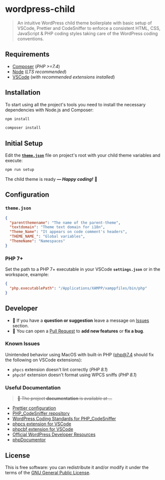 # wordpress-child

> An intuitive WordPress child theme boilerplate with basic setup of VSCode, Prettier and CodeSniffer to enforce a consistent HTML, CSS, JavaScript & PHP coding styles taking care of the WordPress coding conventions.

## Requirements

- [Composer](https://getcomposer.org/) (_PHP >=7.4_)
- [Node](https://nodejs.org/) (_LTS recommended_)
- [VSCode](https://code.visualstudio.com/) (_with recommended extensions installed_)

## Installation

To start using all the project's tools you need to install the necessary dependencies with Node.js and Composer:

```sh
npm install
```

```sh
composer install
```

## Initial Setup

Edit the [**`theme.json`**](./theme.json) file on project's root with your child theme variables and execute:

```sh
npm run setup
```

The child theme is ready **_— Happy coding!_** 🤖

## Configuration

### `theme.json`

```json
{
  "parentthemename": "The name of the parent-theme",
  "textdomain": "Theme text domain for i18n",
  "Theme_Name": "It appears on code comment's headers",
  "THEME_NAME_": "Global variables",
  "ThemeName": "Namespaces"
}
```

### PHP 7+

Set the path to a PHP 7+ executable in your VSCode **`settings.json`** or in the workspace, example:

```json
{
  "php.executablePath": "/Applications/XAMPP/xamppfiles/bin/php"
}
```

## Developer

- 💬 If you have a **question or suggestion** leave a message on [Issues](https://github.com/whoisjorge/wordpress-child/issues) section.
- 🐞 You can open a [Pull Request](https://github.com/whoisjorge/wordpress-child/pulls) to **add new features** or **fix a bug**.

### Known Issues

Unintended behavior using MacOS with built-in PHP (php@7.4 should fix the following on VSCode extensions):

- `phpcs` extension doesn't lint correctly (_PHP 8.1_)
- `phpcbf` extension doesn't format using WPCS sniffs (_PHP 8.1_)

### Useful Documentation

> ~~📄 The project **documentation** is available at ...~~

- [Prettier configuration](https://prettier.io/docs/en/options.html)
- [PHP_CodeSniffer repository](https://github.com/squizlabs/PHP_CodeSniffer)
- [WordPress Coding Standards for PHP_CodeSniffer](https://github.com/WordPress/WordPress-Coding-Standards)
- [phpcs extension for VSCode](https://marketplace.visualstudio.com/items?itemName=ikappas.phpcs)
- [phpcbf extension for VSCode](https://marketplace.visualstudio.com/items?itemName=persoderlind.vscode-phpcbf)
- [Official WordPress Developer Resources](https://developer.wordpress.org/)
- [phpDocumentor](https://docs.phpdoc.org/guide/references/phpdoc/tags/index.html#tag-reference)

## License

This is free software: you can redistribute it and/or modify it under the terms of the [GNU General Public License](LICENSE).
